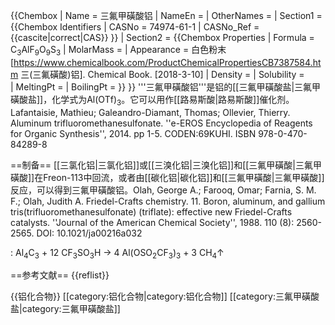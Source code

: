 {{Chembox
| Name = 三氟甲磺酸铝
| NameEn = 
| OtherNames = 
| Section1 = {{Chembox Identifiers
|  CASNo = 74974-61-1
|  CASNo_Ref = {{cascite|correct|CAS}}
}}
| Section2 = {{Chembox Properties
|  Formula = C<sub>3</sub>AlF<sub>9</sub>O<sub>9</sub>S<sub>3</sub>
|  MolarMass = 
|  Appearance = 白色粉末<ref>[https://www.chemicalbook.com/ProductChemicalPropertiesCB7387584.htm 三(三氟磺酸)铝]. Chemical Book. [2018-3-10]</ref>
|  Density = 
|  Solubility =  
|  MeltingPt =
|  BoilingPt =
}}
}}
'''三氟甲磺酸铝'''是铝的[[三氟甲磺酸盐|三氟甲磺酸盐]]，化学式为Al(OTf)<sub>3</sub>。它可以用作[[路易斯酸|路易斯酸]]催化剂。<ref>Lafantaisie, Mathieu; Galeandro-Diamant, Thomas; Ollevier, Thierry. Aluminum trifluoromethanesulfonate. ''e-EROS Encyclopedia of Reagents for Organic Synthesis'', 2014. pp 1-5. CODEN:69KUHI. ISBN 978-0-470-84289-8</ref>

==制备==
[[三氯化铝|三氯化铝]]或[[三溴化铝|三溴化铝]]和[[三氟甲磺酸|三氟甲磺酸]]在Freon-113中回流，或者由[[碳化铝|碳化铝]]和[[三氟甲磺酸|三氟甲磺酸]]反应，可以得到三氟甲磺酸铝。<ref name=Olah>Olah, George A.; Farooq, Omar; Farnia, S. M. F.; Olah, Judith A. Friedel-​Crafts chemistry. 11. Boron, aluminum, and gallium tris(trifluoromethanesulfonate) (triflate)​: effective new Friedel-​Crafts catalysts. ''Journal of the American Chemical Society'', 1988. 110 (8): 2560-2565. DOI: 10.1021/ja00216a032</ref>

: Al<sub>4</sub>C<sub>3</sub> + 12 CF<sub>3</sub>SO<sub>3</sub>H → 4 Al(OSO<sub>2</sub>CF<sub>3</sub>)<sub>3</sub> + 3 CH<sub>4</sub>↑

==参考文献==
{{reflist}}

{{铝化合物}}
[[category:铝化合物|category:铝化合物]]
[[category:三氟甲磺酸盐|category:三氟甲磺酸盐]]